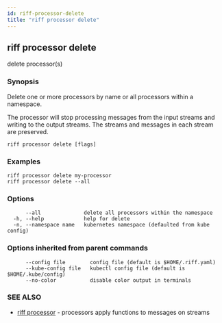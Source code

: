 ```yaml
---
id: riff-processor-delete
title: "riff processor delete"
---
```

## riff processor delete

delete processor(s)

### Synopsis

Delete one or more processors by name or all processors within a namespace.

The processor will stop processing messages from the input streams and writing
to the output streams. The streams and messages in each stream are preserved.

```
riff processor delete [flags]
```

### Examples

```
riff processor delete my-processor
riff processor delete --all 
```

### Options

```
      --all              delete all processors within the namespace
  -h, --help             help for delete
  -n, --namespace name   kubernetes namespace (defaulted from kube config)
```

### Options inherited from parent commands

```
      --config file        config file (default is $HOME/.riff.yaml)
      --kube-config file   kubectl config file (default is $HOME/.kube/config)
      --no-color           disable color output in terminals
```

### SEE ALSO

* [riff processor](riff_processor.md)	 - processors apply functions to messages on streams

